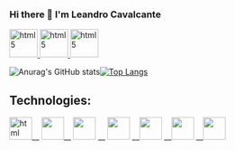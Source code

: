 ### Hi there 👋 I'm Leandro Cavalcante
<p align="left"><a  href="mailto:leandroguitarjesus89@gmail.com"  target="_blank">  <img  src="https://github.com/LeoScripts/logos-imagens/blob/main/logo/Gmail-icon.png"  alt="html5"  width="50"  height="50"/>  </a>     <a  href="https://www.linkedin.com/in/leoscripts/"  target="_blank">  <img  src="https://github.com/LeoScripts/logos-imagens/blob/main/logo/linkedin.png"  alt="html5"  width="50"  height="50"/>  </a>   <a  href="https://discord.com/channels/Leandro s Cavalcante#4260"  target="_blank">  <img  src="https://github.com/LeoScripts/logos-imagens/blob/main/logo/discord.png"  alt="html5"  width="50"  height="50"/>  </a></p>

       
![Anurag's GitHub stats](https://github-readme-stats.vercel.app/api?username=LeoScripts&show_icons=true&theme=highcontrast)[![Top Langs](https://github-readme-stats.vercel.app/api/top-langs/?username=LeoScripts&layout=compact&theme=highcontrast)](https://github.com/anuraghazra/github-readme-stats)

## Technologies:
<p><img src="https://github.com/LeoScripts/logos-imagens/blob/main/logo/html.png" alt="html" width=40 heith=40/>__ <img src="https://github.com/LeoScripts/logos-imagens/blob/main/logo/css.png" alt=""width=40 heith=40/>__  <img src="https://github.com/LeoScripts/logos-imagens/blob/main/logo/ejs.gif" alt=""width=40 heith=40/> __ <img src="https://github.com/LeoScripts/logos-imagens/blob/main/logo/js.png" alt=""width=40 heith=40/>  __<img src="https://github.com/LeoScripts/logos-imagens/blob/main/logo/node.png" alt=""width=40 heith=40/> __<img src="https://github.com/LeoScripts/logos-imagens/blob/main/logo/git.png" alt=""width=40 heith=40 />  __<img src="https://github.com/LeoScripts/logos-imagens/blob/main/logo/linux.jpg" alt="" width=40  heith=40/> </p>
